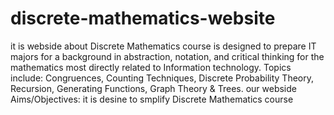 # discrete-mathematics-website
it is webside about Discrete Mathematics course  is designed to prepare IT majors for a background in abstraction, notation, and critical thinking for the mathematics most directly related to Information technology. Topics include: Congruences, Counting Techniques, Discrete Probability Theory, Recursion, Generating Functions, Graph Theory &amp; Trees. our webside Aims/Objectives: it is desine to smplify  Discrete Mathematics course 
